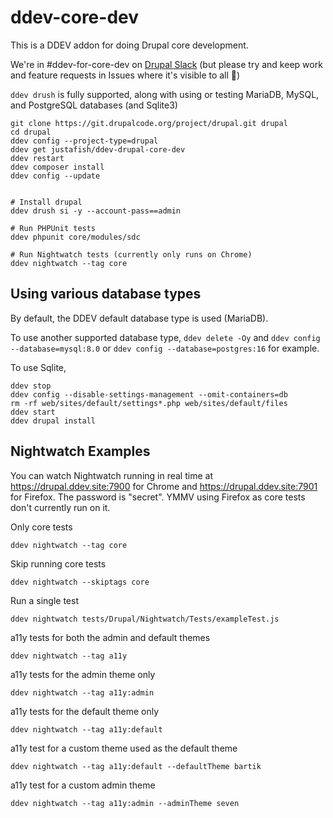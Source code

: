 # ddev-core-dev

This is a DDEV addon for doing Drupal core development.

We're in #ddev-for-core-dev on [Drupal Slack](https://www.drupal.org/community/contributor-guide/reference-information/talk/tools/slack) (but please try and keep work and feature requests in Issues where it's visible to all 🙏)

`ddev drush` is fully supported, along with using or testing MariaDB, MySQL, and PostgreSQL databases (and Sqlite3)


```
git clone https://git.drupalcode.org/project/drupal.git drupal
cd drupal
ddev config --project-type=drupal
ddev get justafish/ddev-drupal-core-dev
ddev restart
ddev composer install
ddev config --update


# Install drupal
ddev drush si -y --account-pass==admin

# Run PHPUnit tests
ddev phpunit core/modules/sdc

# Run Nightwatch tests (currently only runs on Chrome)
ddev nightwatch --tag core
```

## Using various database types

By default, the DDEV default database type is used (MariaDB). 

To use another supported database type, 
`ddev delete -Oy` and `ddev config --database=mysql:8.0` or `ddev config --database=postgres:16` for example.

To use Sqlite, 
```
ddev stop
ddev config --disable-settings-management --omit-containers=db
rm -rf web/sites/default/settings*.php web/sites/default/files
ddev start
ddev drupal install
```

## Nightwatch Examples

You can watch Nightwatch running in real time at https://drupal.ddev.site:7900
for Chrome and https://drupal.ddev.site:7901 for Firefox. The password is
"secret". YMMV using Firefox as core tests don't currently run on it.

Only core tests
```
ddev nightwatch --tag core
```

Skip running core tests
```
ddev nightwatch --skiptags core
```

Run a single test
```
ddev nightwatch tests/Drupal/Nightwatch/Tests/exampleTest.js
```

a11y tests for both the admin and default themes
```
ddev nightwatch --tag a11y
```

a11y tests for the admin theme only
```
ddev nightwatch --tag a11y:admin
```

a11y tests for the default theme only
```
ddev nightwatch --tag a11y:default
```

a11y test for a custom theme used as the default theme
```
ddev nightwatch --tag a11y:default --defaultTheme bartik
```

a11y test for a custom admin theme
```
ddev nightwatch --tag a11y:admin --adminTheme seven
```

